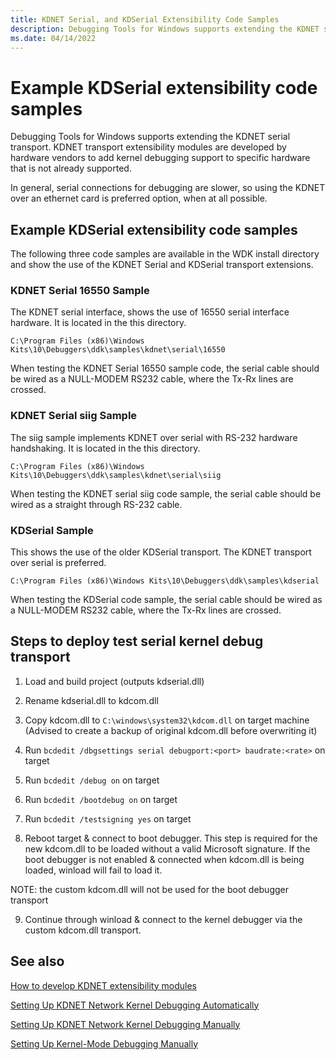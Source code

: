 ```yaml
---
title: KDNET Serial, and KDSerial Extensibility Code Samples
description: Debugging Tools for Windows supports extending the KDNET serial transport.
ms.date: 04/14/2022
---
```


# Example KDSerial extensibility code samples

Debugging Tools for Windows supports extending the KDNET serial transport. KDNET transport extensibility modules are developed by hardware vendors to add kernel debugging support to specific hardware that is not already supported.

In general, serial connections for debugging are slower, so using the KDNET over an ethernet card is preferred option, when at all possible.

## Example KDSerial extensibility code samples

The following three code samples are available in the WDK install directory and show the use of the KDNET Serial and KDSerial transport extensions.

### KDNET Serial 16550 Sample

The KDNET serial interface, shows the use of 16550 serial interface hardware. It is located in the this directory.

`C:\Program Files (x86)\Windows Kits\10\Debuggers\ddk\samples\kdnet\serial\16550`

When testing the KDNET Serial 16550 sample code, the serial cable should be wired as a NULL-MODEM RS232 cable, where the Tx-Rx lines are crossed.


### KDNET Serial siig Sample

The siig sample implements KDNET over serial with RS-232 hardware handshaking. It is located in the this directory.

`C:\Program Files (x86)\Windows Kits\10\Debuggers\ddk\samples\kdnet\serial\siig`

When testing the KDNET serial siig code sample, the serial cable should be wired as a straight through RS-232 cable.


### KDSerial Sample

This shows the use of the older KDSerial transport. The KDNET transport over serial is preferred. 

`C:\Program Files (x86)\Windows Kits\10\Debuggers\ddk\samples\kdserial`

When testing the KDSerial code sample, the serial cable should be wired as a NULL-MODEM RS232 cable, where the Tx-Rx lines are crossed.


## Steps to deploy test serial kernel debug transport

1) Load and build project (outputs kdserial.dll)

2) Rename kdserial.dll to kdcom.dll

3) Copy kdcom.dll to `C:\windows\system32\kdcom.dll` on target machine (Advised
    to create a backup of original kdcom.dll before overwriting it)

4) Run `bcdedit /dbgsettings serial debugport:<port> baudrate:<rate>` on target

5) Run `bcdedit /debug on` on target

6) Run `bcdedit /bootdebug on` on target

7) Run `bcdedit /testsigning yes` on target

8) Reboot target & connect to boot debugger. This step is required for the new kdcom.dll to be loaded without a valid Microsoft signature. If the boot debugger is not enabled & connected when kdcom.dll is being loaded, winload will fail to load it.

NOTE: the custom kdcom.dll will not be used for the boot debugger transport

9) Continue through winload & connect to the kernel debugger via the custom kdcom.dll transport.

## See also

[How to develop KDNET extensibility modules](how-to-develop-kdnet-extensibility-modules.md) 

[Setting Up KDNET Network Kernel Debugging Automatically](setting-up-a-network-debugging-connection-automatically.md)

[Setting Up KDNET Network Kernel Debugging Manually](setting-up-a-network-debugging-connection.md)

[Setting Up Kernel-Mode Debugging Manually](setting-up-kernel-mode-debugging-in-windbg--cdb--or-ntsd.md)
